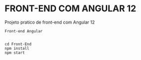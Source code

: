 # FRONT-END COM ANGULAR 12 
Projeto pratico de front-end com Angular 12

```
Front-end Angular 


```

```
cd Front-End
npm install
npm start
 

```

